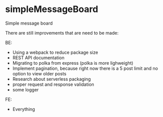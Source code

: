 # simpleMessageBoard
Simple message board

There are still improvements that are need to be made:

BE:
- Using a webpack to reduce package size
- REST API documentation
- Migrating to polka from express (polka is more lighweight)
- Implement pagination, because right now there is a 5 post limit and no option to view older posts
- Research about serverless packaging
- proper request and response validation
- some logger

FE:
- Everything